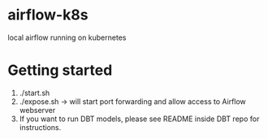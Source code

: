 # airflow-k8s
local airflow running on kubernetes

# Getting started
1) ./start.sh 
2) ./expose.sh -> will start port forwarding and allow access to Airflow webserver
3) If you want to run DBT models, please see README inside DBT repo for instructions.

